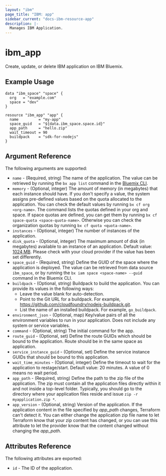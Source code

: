 ```yaml
---
layout: "ibm"
page_title: "IBM: app"
sidebar_current: "docs-ibm-resource-app"
description: |-
  Manages IBM Application.
---
```


# ibm\_app

Create, update, or delete IBM application on IBM Bluemix.

## Example Usage

```hcl	
data "ibm_space" "space" {
  org   = "example.com"
  space = "dev"
}

resource "ibm_app" "app" {
  name         = "my-app"
  space_guid   = "${data.ibm_space.space.id}"
  app_path     = "hello.zip"
  wait_timeout = 90
  buildpack    = "sdk-for-nodejs"
}
```

## Argument Reference

The following arguments are supported:

* `name` - (Required, string) The name of the application. The value can be retrieved by running the `bx app list` command in the [Bluemix CLI](https://console.ng.bluemix.net/docs/cli/reference/bluemix_cli/index.html#getting-started).
* `memory` - (Optional, integer) The amount of memory (in megabytes) that each instance should have. If you don't specify a value, the system assigns pre-defined values based on the quota allocated to the application. You can check the default values by running `bx cf org <org-name>`. The command lists the quotas defined in your org and space.
If space quotas are defined, you can get them by running `bx cf space-quota <space-quota-name>`. Otherwise you can check the organization quotas by running `bx cf quota <quota-name>`.
* `instances` - (Optional, integer) The number of instances of the application.
* `disk_quota` - (Optional, integer) The maximum amount of disk (in megabytes) available to an instance of an application. Default value: [1024 MB](http://bosh.io/jobs/cloud_controller_ng?source=github.com/cloudfoundry/cf-release&version=234#p=cc.default_app_disk_in_mb). Please check with your cloud provider if the value has been set differently.
* `space_guid` - (Required, string) Define the GUID of the space where the application is deployed. The value can be retrieved from data source `ibm_space`, or by running the `bx iam space <space-name> --guid` command in the Bluemix CLI.
* `buildpack` - (Optional, string) Buildpack to build the application. You can provide its values in the following ways:
  * Leave the value blank for auto-detection.
  * Point to the Git URL for a buildpack. For example, https://github.com/cloudfoundry/nodejs-buildpack.git.
  * List the name of an installed buildpack. For example, `go_buildpack`.
* `environment_json` - (Optional, map) Key/value pairs of all the environment variables to run in your application. Does not include any system or service variables.
* `command` - (Optional, string) The initial command for the app.
* `route_guid` - (Optional, set) Define the route GUIDs which should be bound to the application. Route should be in the same space as application.
* `service_instance_guid` - (Optional, set) Define the service instance GUIDs that should be bound to this application.
* `wait_time_minutes` - (Optional, integer) Define the timeout to wait for the application to restage/start. Default value: 20 minutes. A value of 0 means no wait period.
* `app_path` - (Required, string) Define the path to the zip file of the application. The zip must contain all the application files directly within it and not inside a top-level folder. Typically, you should go to the directory where your application files reside and issue `zip -r myapplication.zip *`.
* `app_version`	 - (Optional, string) Version of the application. If the application content in the file specified by _app_path_ changes, Terraform can't detect it. You can either change the application zip file name to let Terraform know that your zip content has changed, or you can use this attribute to let the provider know that the content changed without changing the _app_path_.

## Attributes Reference

The following attributes are exported:

* `id` - The ID of the application.
